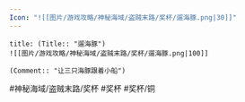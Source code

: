 ```yaml
---
Icon: "![[图片/游戏攻略/神秘海域/盗贼末路/奖杯/遛海豚.png|30]]"
---
```

```ad-common-bronze-trophy
title: (Title:: "遛海豚")
![[图片/游戏攻略/神秘海域/盗贼末路/奖杯/遛海豚.png|100]]

(Comment:: "让三只海豚跟着小船")
```

#神秘海域/盗贼末路/奖杯 #奖杯 #奖杯/铜
